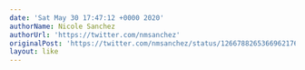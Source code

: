 ```yaml
---
date: 'Sat May 30 17:47:12 +0000 2020'
authorName: Nicole Sanchez
authorUrl: 'https://twitter.com/nmsanchez'
originalPost: 'https://twitter.com/nmsanchez/status/1266788265366962176'
layout: like
---
```

